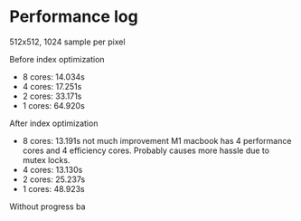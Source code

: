 # Performance log

512x512, 1024 sample per pixel

Before index optimization
- 8 cores: 14.034s
- 4 cores: 17.251s
- 2 cores: 33.171s
- 1 cores: 64.920s


After index optimization
- 8 cores: 13.191s 
  not much improvement M1 macbook has 4 performance cores and 4 efficiency cores. Probably causes more hassle due to mutex locks.
- 4 cores: 13.130s
- 2 cores: 25.237s
- 1 cores: 48.923s

Without progress ba
